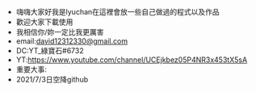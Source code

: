 - 嗨嗨大家好我是lyuchan在這裡會放一些自己做過的程式以及作品
- 歡迎大家下載使用
- 我相信你/妳一定比我更厲害
- email:david12312330@gmail.com
- DC:YT_綠寶石#6732
- YT:https://www.youtube.com/channel/UCEjkbez05P4NR3x453tX5sA
- 重要大事:
- 2021/7/3日空降github
